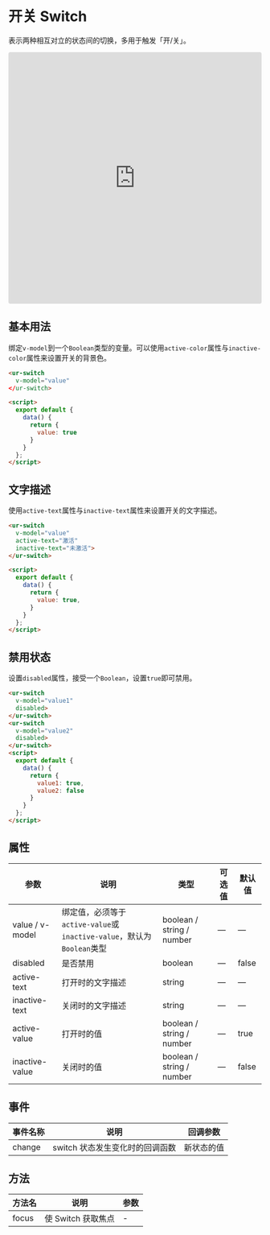 # 开关 Switch

表示两种相互对立的状态间的切换，多用于触发「开/关」。

<iframe src="https://codesandbox.io/embed/switch-1w3y9?fontsize=14&hidenavigation=1&module=%2Fsrc%2Fcomponents%2Fswitch.vue&theme=dark"
     style="width:100%; height:500px; border:0; border-radius: 4px; overflow:hidden;"
     title="switch"
     allow="accelerometer; ambient-light-sensor; camera; encrypted-media; geolocation; gyroscope; hid; microphone; midi; payment; usb; vr; xr-spatial-tracking"
     sandbox="allow-forms allow-modals allow-popups allow-presentation allow-same-origin allow-scripts"
   ></iframe>

## 基本用法

绑定`v-model`到一个`Boolean`类型的变量。可以使用`active-color`属性与`inactive-color`属性来设置开关的背景色。

```html
<ur-switch
  v-model="value"
</ur-switch>

<script>
  export default {
    data() {
      return {
        value: true
      }
    }
  };
</script>
```

## 文字描述

使用`active-text`属性与`inactive-text`属性来设置开关的文字描述。

```html
<ur-switch
  v-model="value"
  active-text="激活"
  inactive-text="未激活">
</ur-switch>

<script>
  export default {
    data() {
      return {
        value: true,
      }
    }
  };
</script>
```


## 禁用状态

设置`disabled`属性，接受一个`Boolean`，设置`true`即可禁用。


```html
<ur-switch
  v-model="value1"
  disabled>
</ur-switch>
<ur-switch
  v-model="value2"
  disabled>
</ur-switch>
<script>
  export default {
    data() {
      return {
        value1: true,
        value2: false
      }
    }
  };
</script>
```

## 属性

| 参数      | 说明    | 类型      | 可选值       | 默认值   |
|---------- |-------- |---------- |-------------  |-------- |
| value / v-model | 绑定值，必须等于`active-value`或`inactive-value`，默认为`Boolean`类型 | boolean / string / number | — | — |
| disabled  | 是否禁用    | boolean   | — | false   |
| active-text  | 打开时的文字描述                                             | string   | — | — |
| inactive-text  | 关闭时的文字描述    | string   | — | — |
| active-value  | 打开时的值                                                   | boolean / string / number | — | true |
| inactive-value  | 关闭时的值                                                   | boolean / string / number | — | false |

## 事件
| 事件名称      | 说明    | 回调参数      |
|---------- |-------- |---------- |
| change  | switch 状态发生变化时的回调函数    | 新状态的值 |

## 方法
| 方法名 | 说明 | 参数 |
| ---- | ---- | ---- |
| focus | 使 Switch 获取焦点 | - |